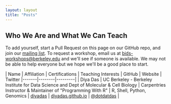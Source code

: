 ```yaml
---
layout: layout
title: "Posts"
---
```



<section class="content">

Who We Are and What We Can Teach
===============

To add yourself, start a Pull Request on this page on our GitHub repo, and join our [mailing list](https://groups.google.com/a/lists.berkeley.edu/forum/#!forum/carpentries-club).
To request a workshop, email us at bids-workshops@berkeley.edu and we'll see if someone is available. We may not be able to help everyone but we hope we'll be a good place to start.

| Name | Affiliation | Certifications | Teaching Interests | GitHub | Website | Twitter
|-------|--------|---------|
| Diya Das | UC Berkeley - Berkeley Institute for Data Science and Dept of Molecular & Cell Biology | Carpentries Instructor & Maintainer of "Programming With R" | R, Shell, Python, Genomics | [diyadas](https://github.com/diyadas) | [diyadas.github.io](diyadas.github.io) | [@dotdatdas](https://twitter.com/dotdatdas) |
